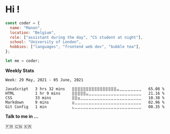 # Hi !

``` javascript
const coder = {
  name: "Manon",
  location: "Belgium",
  role: ["assistant during the day", "CS student at night"],
  school: "University of London",
  hobbies: ["languages", "frontend web dev", "bubble tea"],
};

let me = coder;

```

**Weekly Stats**

<!--START_SECTION:waka-->
```text
Week: 29 May, 2021 - 05 June, 2021

JavaScript   3 hrs 32 mins   ⣿⣿⣿⣿⣿⣿⣿⣿⣿⣿⣿⣿⣿⣿⣿⣿⣤⣀⣀⣀⣀⣀⣀⣀⣀   65.08 % 
HTML         1 hr 9 mins     ⣿⣿⣿⣿⣿⣤⣀⣀⣀⣀⣀⣀⣀⣀⣀⣀⣀⣀⣀⣀⣀⣀⣀⣀⣀   21.16 % 
CSS          33 mins         ⣿⣿⣶⣀⣀⣀⣀⣀⣀⣀⣀⣀⣀⣀⣀⣀⣀⣀⣀⣀⣀⣀⣀⣀⣀   10.38 % 
Markdown     9 mins          ⣶⣀⣀⣀⣀⣀⣀⣀⣀⣀⣀⣀⣀⣀⣀⣀⣀⣀⣀⣀⣀⣀⣀⣀⣀   02.96 % 
Git Config   1 min           ⣄⣀⣀⣀⣀⣀⣀⣀⣀⣀⣀⣀⣀⣀⣀⣀⣀⣀⣀⣀⣀⣀⣀⣀⣀   00.35 % 
```
<!--END_SECTION:waka-->

**Talk to me in ...**

🇫🇷 🇨🇳 🇰🇷 
